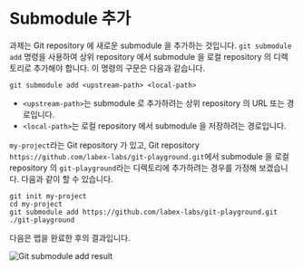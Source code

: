 # Submodule 추가

과제는 Git repository 에 새로운 submodule 을 추가하는 것입니다. `git submodule add` 명령을 사용하여 상위 repository 에서 submodule 을 로컬 repository 의 디렉토리로 추가해야 합니다. 이 명령의 구문은 다음과 같습니다.

```shell
git submodule add <upstream-path> <local-path>
```

- `<upstream-path>`는 submodule 로 추가하려는 상위 repository 의 URL 또는 경로입니다.
- `<local-path>`는 로컬 repository 에서 submodule 을 저장하려는 경로입니다.

`my-project`라는 Git repository 가 있고, Git repository `https://github.com/labex-labs/git-playground.git`에서 submodule 을 로컬 repository 의 `git-playground`라는 디렉토리에 추가하려는 경우를 가정해 보겠습니다. 다음과 같이 할 수 있습니다.

```shell
git init my-project
cd my-project
git submodule add https://github.com/labex-labs/git-playground.git ./git-playground
```

다음은 랩을 완료한 후의 결과입니다.

![Git submodule add result](../assets/challenge-add-submodule-step1-1.png)
